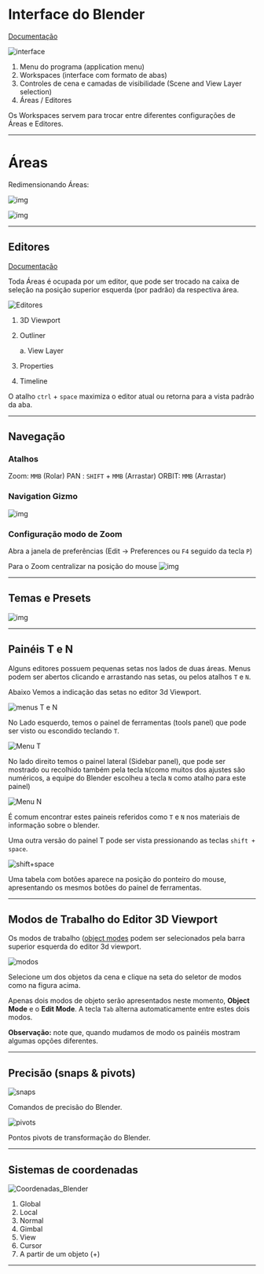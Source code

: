 # Interface do Blender

[Documentação](https://docs.blender.org/manual/en/2.90/interface/index.html#user-interface)

![interface](../figs/imgBlender/blenderInterface.jpg)

1. Menu do programa (application menu)
2. Workspaces (interface com formato de abas)
3. Controles de cena e camadas de visibilidade (Scene and View Layer selection)
4. Áreas / Editores

Os Workspaces servem para trocar entre diferentes configurações de Áreas e Editores.

_______________
# Áreas

Redimensionando Áreas:

![img](../figs/imgBlender/interface/areas_redim.gif)


![img](../figs/imgBlender/interface/areas.png)

________________
## Editores

[Documentação](https://docs.blender.org/manual/en/2.90/editors/index.html#editors)

Toda Áreas é ocupada por um editor, que pode ser trocado na caixa de seleção na posição superior esquerda (por padrão) da respectiva área. 

![Editores](../figs/imgBlender/blendeditors.jpg)

  1. 3D Viewport
   
  2. Outliner
   
     a. View Layer

  3. Properties

  4. Timeline


O atalho ``ctrl`` + ``space`` maximiza o editor atual ou retorna para a vista padrão da aba.

________________
## Navegação

### Atalhos

Zoom: `MMB` (Rolar)
PAN : `SHIFT` + `MMB` (Arrastar)
ORBIT: `MMB` (Arrastar)

### Navigation Gizmo

![img](../figs/imgBlender/interface/NAVIG_GIZMO.jpg)


### Configuração modo de Zoom


Abra a janela de preferências (Edit -> Preferences ou `F4` seguido da tecla `P`)

Para o Zoom centralizar na posição do mouse
![img](../figs/imgBlender/CONFIG_NAV.jpg)


________________
## Temas e Presets

![img](../figs/imgBlender/interface/themes_presets.gif)



________________

## Painéis T e N

Alguns editores possuem pequenas setas nos lados de duas áreas. Menus podem ser abertos clicando e arrastando nas setas, ou pelos atalhos ``T`` e ``N``.

Abaixo Vemos a indicação das setas no editor 3d Viewport.

![menus T e N](../figs/imgBlender/menusTeN.jpg)

No Lado esquerdo, temos o painel de ferramentas (tools panel) que pode ser visto ou escondido teclando ``T``.

![Menu T](../figs/imgBlender/menuT.jpg)

No lado direito temos o painel lateral (Sidebar panel), que pode ser mostrado ou recolhido também pela tecla ``N``(como muitos dos ajustes são numéricos, a equipe do Blender escolheu a tecla ``N`` como atalho para este painel)

![Menu N](../figs/imgBlender/menuN.jpg)

É comum encontrar estes paineis referidos como ``T`` e ``N`` nos materiais de informação sobre o blender.

Uma outra versão do painel T pode ser vista pressionando as teclas ``shift + space``. 

![shift+space](../figs/imgBlender/shifht_space.jpg)

Uma tabela com botões aparece na posição do ponteiro do mouse, apresentando os mesmos botões do painel de ferramentas. 

________________

## Modos de Trabalho do Editor 3D Viewport

Os modos de trabalho ([object modes](https://docs.blender.org/manual/en/2.90/editors/3dview/modes.html#object-modes) podem ser selecionados pela barra superior esquerda do editor 3d viewport.

![modos](../figs/imgBlender/modosobj.jpg)

Selecione um dos objetos da cena e clique na seta do seletor de modos como na figura acima.

Apenas dois modos de objeto serão apresentados neste momento, **Object Mode** e o **Edit Mode**. A tecla ``Tab`` alterna automaticamente entre estes dois modos.

**Observação:** note que, quando mudamos de modo os painéis mostram algumas opções diferentes.

_______________

## Precisão (snaps & pivots)

![snaps](../figs/imgBlender/snaps.png)

Comandos de precisão do Blender.

![pivots](../figs/imgBlender/pivot.png)

Pontos pivots de transformação do Blender.

_______________

## Sistemas de coordenadas

![Coordenadas_Blender](../figs/imgBlender/coordenadas_blender.jpg)

1. Global
2. Local
3. Normal
4. Gimbal
5. View
6. Cursor
7. A partir de um objeto (+)

________________

